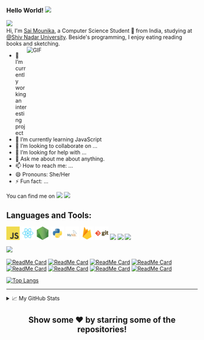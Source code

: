 
 ### Hello World!  <img src="https://github.com/sciencepal/sciencepal/blob/master/assets/Hi.gif" width="29px">
 ![](https://visitor-badge.glitch.me/badge?page_id=mounika2000.mounika2000)
 <br>
Hi, I'm [Sai Mounika](https://blog), a Computer Science Student 🚀 from India, studying at [@Shiv Nadar University](https://snu.edu.in/). Beside's programming, I enjoy eating reading books and sketching.
<br>
<img align="right" alt="GIF" src="https://media.giphy.com/media/L1R1tvI9svkIWwpVYr/giphy.gif?raw=true" width="450" height="220" /> 

- 🔭 I’m currently working an interesting project
- 🌱 I’m currently learning JavaScript 
- 👯 I’m looking to collaborate on ...
- 🤔 I’m looking for help with ...
- 💬 Ask me about me about anything.
- 📫 How to reach me: ...
- 😄 Pronouns: She/Her
- ⚡ Fun fact: ...

You can find me on
[<img src="https://img.icons8.com/color/48/000000/linkedin.png" width="3.5%"/>](https://www.linkedin.com/in/peteti-sai-mounika-b2312b189/) 
<a href="mailto:peteti.mouni@gmail.com"> <img src="https://img.icons8.com/fluent/48/000000/gmail.png" width="3.5%"/> </a>

**Languages and Tools:**  
---
<code><img height="35" src="https://raw.githubusercontent.com/github/explore/80688e429a7d4ef2fca1e82350fe8e3517d3494d/topics/javascript/javascript.png"></code>
<code><img height="35" src="https://raw.githubusercontent.com/github/explore/80688e429a7d4ef2fca1e82350fe8e3517d3494d/topics/react/react.png"></code>
<code><img height="35" src="https://raw.githubusercontent.com/github/explore/80688e429a7d4ef2fca1e82350fe8e3517d3494d/topics/nodejs/nodejs.png"></code>
<code><img height="35" src="https://raw.githubusercontent.com/github/explore/80688e429a7d4ef2fca1e82350fe8e3517d3494d/topics/python/python.png"></code>
<code><img height="35" src="https://raw.githubusercontent.com/github/explore/80688e429a7d4ef2fca1e82350fe8e3517d3494d/topics/mysql/mysql.png"></code>
<code><img height="35" src="https://raw.githubusercontent.com/github/explore/80688e429a7d4ef2fca1e82350fe8e3517d3494d/topics/firebase/firebase.png"></code>
<code><img height="35" src="https://raw.githubusercontent.com/github/explore/80688e429a7d4ef2fca1e82350fe8e3517d3494d/topics/git/git.png"></code>
<code><img height="35" src="https://sdtimes.com/wp-content/uploads/2019/03/jW4dnFtA_400x400.jpg"></code>
<code><img height="35" src="https://upload.wikimedia.org/wikipedia/commons/thumb/8/80/HTML5_logo_resized.svg/1200px-HTML5_logo_resized.svg.png"></code>
<code><img height="35" src="https://upload.wikimedia.org/wikipedia/commons/thumb/3/3d/CSS.3.svg/730px-CSS.3.svg.png"></code>



![](https://img.shields.io/badge/<WORD_ON_LEFT>-<WORD_ON_RIGHT>-informational?style=flat&logo=<LOGO_NAME>&logoColor=white&color=2bbc8a)
<br>


[![ReadMe Card](https://github-readme-stats.vercel.app/api/pin/?username=mounika2000&repo=Local_MarketPlace-React-JS&theme=vision-friendly-dark)](https://github.com/mounika2000/Local_MarketPlace-React-JS)
[![ReadMe Card](https://github-readme-stats.vercel.app/api/pin/?username=mounika2000&repo=Hypothesis-Testing_Textual-Entailment&theme=vision-friendly-dark)](https://github.com/mounika2000/Hypothesis-Testing_Textual-Entailment)
[![ReadMe Card](https://github-readme-stats.vercel.app/api/pin/?username=mounika2000&repo=Cards&theme=vision-friendly-dark)](https://github.com/mounika2000/Cards)
[![ReadMe Card](https://github-readme-stats.vercel.app/api/pin/?username=mounika2000&repo=Classification-of-EMails&theme=vision-friendly-dark)](https://github.com/mounika2000/Classification-of-EMails)
[![ReadMe Card](https://github-readme-stats.vercel.app/api/pin/?username=mounika2000&repo=Sudoku-Solver&theme=vision-friendly-dark)](https://github.com/mounika2000/Sudoku-Solver)
[![ReadMe Card](https://github-readme-stats.vercel.app/api/pin/?username=mounika2000&repo=Text-Editor-Using-Java&theme=vision-friendly-dark)](https://github.com/mounika2000/Text-Editor-Using-Java)
[![ReadMe Card](https://github-readme-stats.vercel.app/api/pin/?username=mounika2000&repo=Product-Service-ChatBot&theme=vision-friendly-dark)](https://github.com/mounika2000/Product-Service-ChatBot)
[![ReadMe Card](https://github-readme-stats.vercel.app/api/pin/?username=mounika2000&repo=Face-Mask-Detection&theme=vision-friendly-dark)](https://github.com/mounika2000/Face-Mask-Detection)

[![Top Langs](https://github-readme-stats.vercel.app/api/top-langs/?username=mounika2000&layout=compact&theme=vision-friendly-dark)](https://github.com/mounika2000/Hypothesis-Testing_Textual-Entailment)


<hr>

<details>
<summary>📈 My GitHub Stats</summary>

<p align="center"> <img src="https://github-readme-stats.vercel.app/api?username=mounika2000&show_icons=truee&theme=gotham" alt="mounika2000" />

</details>
<div align="center">

## Show some ❤️ by starring some of the repositories!
</div>



